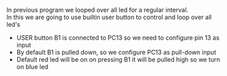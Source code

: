 In previous program we looped over all led for a regular interval. <br/>
In this we are going to use builtin user button to control and loop over all led's

- USER button B1 is connected to PC13 so we need to configure pin 13 as input
- By default B1 is pulled down, so we configure PC13 as pull-down input
- Default red led will be on on pressing B1 it will be pulled high so we turn on blue led

